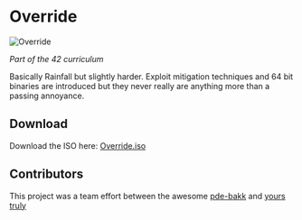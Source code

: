 # Override
![Override](https://img.youtube.com/vi/NS8DPG62Fto/0.jpg)

*Part of the 42 curriculum*

Basically Rainfall but slightly harder. Exploit mitigation techniques and 64 bit binaries are introduced but they never really are anything more than a passing annoyance.

## Download
Download the ISO here: [Override.iso](https://cdn.intra.42.fr/isos/OverRide.iso)
## Contributors
This project was a team effort between the awesome [pde-bakk](https://github.com/pde-bakk) and [yours truly](https://github.com/selfsigned)
